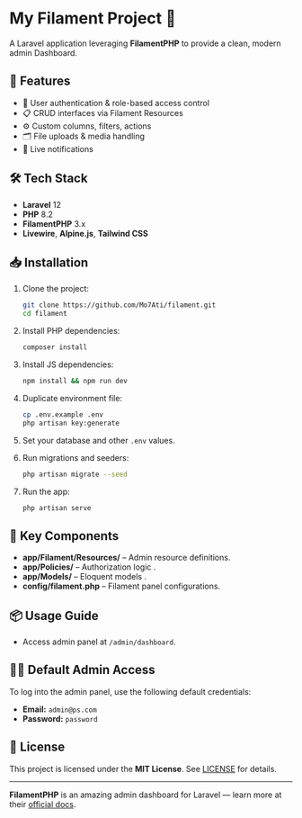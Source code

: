 # My Filament Project 🧵

A Laravel application leveraging **FilamentPHP** to provide a clean, modern admin  Dashboard.

## 🚀 Features

- 🔐 User authentication & role-based access control
- 📋 CRUD interfaces via Filament Resources
- ⚙️ Custom columns, filters, actions
- 🗂️ File uploads & media handling
- 🔔 Live notifications 

## 🛠️ Tech Stack

- **Laravel** 12  
- **PHP** 8.2
- **FilamentPHP** 3.x  
- **Livewire**, **Alpine.js**, **Tailwind CSS**  

## 📥 Installation

1. Clone the project:
   ```bash
   git clone https://github.com/Mo7Ati/filament.git
   cd filament
   ```

2. Install PHP dependencies:
   ```bash
   composer install
   ```

3. Install JS dependencies:
   ```bash
   npm install && npm run dev
   ```

4. Duplicate environment file:
   ```bash
   cp .env.example .env
   php artisan key:generate
   ```

5. Set your database and other `.env` values.

6. Run migrations and seeders:
   ```bash
   php artisan migrate --seed
   ```

7. Run the app:
   ```bash
   php artisan serve
   ```

## 🧩 Key Components

- **app/Filament/Resources/** – Admin resource definitions.
- **app/Policies/** – Authorization logic .
- **app/Models/** – Eloquent models .
- **config/filament.php** – Filament panel configurations.

## 📦 Usage Guide

- Access admin panel at `/admin/dashboard`.

## 🧑‍💻 Default Admin Access

To log into the admin panel, use the following default credentials:

- **Email:** `admin@ps.com`
- **Password:** `password`


## 📄 License

This project is licensed under the **MIT License**. See [LICENSE](LICENSE) for details.

---

**FilamentPHP** is an amazing admin dashboard for Laravel — learn more at their [official docs](https://filamentphp.com).
